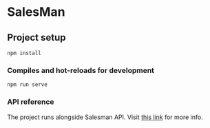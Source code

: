 # SalesMan

## Project setup
```
npm install
```

### Compiles and hot-reloads for development
```
npm run serve
```

### API reference
The project runs alongside Salesman API. Visit [this link](https://github.com/Silkypaladin/skryptowe20/tree/L5) for more info.



